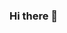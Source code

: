 ### Hi there 👋

<!--
**Sofia123-dev/Sofia123-dev** is a ✨ _special_ ✨ repository because its `README.md` (this file) appears on your GitHub profile.

-->

